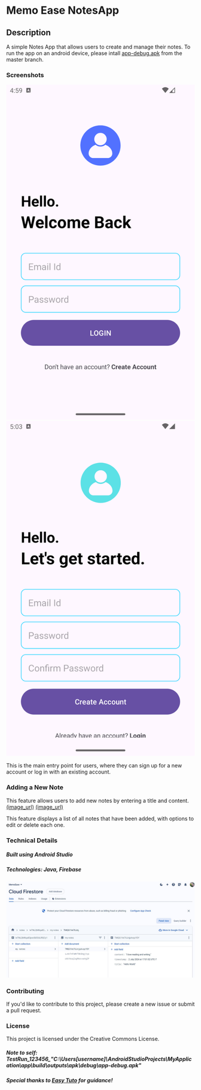 # Memo Ease NotesApp
## Description
A simple Notes App that allows users to create and manage their notes. To run the app on an android device, please intall [app-debug.apk](https://github.com/phyulwin/notes_app_with_firebase_android_studio_2024/blob/master/app-debug.apk) from the master branch.

### Screenshots
![Local Image](app/src/App%20Screenshots/Screenshot_20240702_165947.png)
![Local Image](app/src/App%20Screenshots/Screenshot_20240702_170403.png)

This is the main entry point for users, where they can sign up for a new account or log in with an existing account. 

### Adding a New Note
This feature allows users to add new notes by entering a title and content.
[(image_url)](app/src/App%20Screenshots/Screenshot_20240702_170102.png)
[(image_url)](app/src/App%20Screenshots/Screenshot_20240702_170028.png)

This feature displays a list of all notes that have been added, with options to edit or delete each one.

### Technical Details
##### Built using **Android Studio**
##### Technologies: **Java, Firebase**
![Local Image](app/src/App%20Screenshots/Screenshot%202024-07-02%20170148.jpg)

### Contributing
If you'd like to contribute to this project, please create a new issue or submit a pull request.

### License
This project is licensed under the Creative Commons License.

##### Note to self: TestRun_123456_"C:\Users\[username]\AndroidStudioProjects\MyApplication\app\build\outputs\apk\debug\app-debug.apk"
##### Special thanks to [Easy Tuto](https://youtu.be/jzVmjU2PFbg?si=x9wrCBHMz0D_C4Wo) for guidance! 

